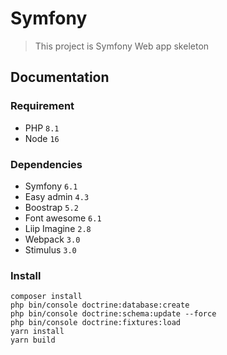 # Symfony
> This project is Symfony Web app skeleton
## Documentation
### Requirement
* PHP ``8.1``
* Node ``16``
### Dependencies
* Symfony ``6.1``
* Easy admin ``4.3``
* Boostrap ``5.2``
* Font awesome ``6.1``
* Liip Imagine ``2.8``
* Webpack ``3.0``
* Stimulus ``3.0``

### Install
```shell
composer install
php bin/console doctrine:database:create
php bin/console doctrine:schema:update --force
php bin/console doctrine:fixtures:load
yarn install
yarn build
```